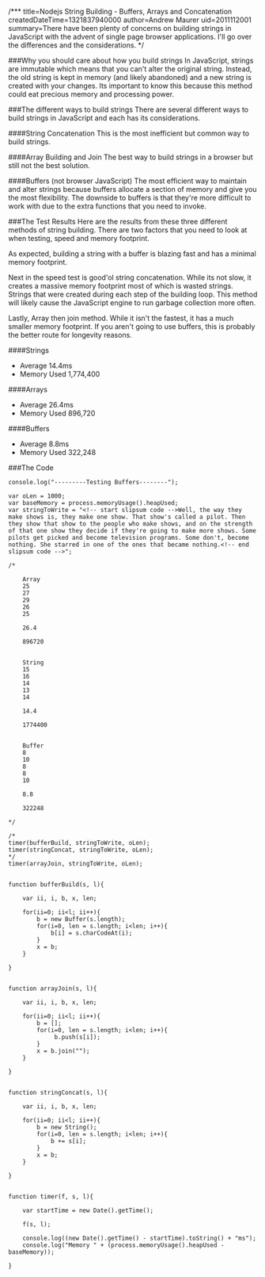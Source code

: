 /***
title=Nodejs String Building - Buffers, Arrays and Concatenation
createdDateTime=1321837940000
author=Andrew Maurer
uid=2011112001
summary=There have been plenty of concerns on building strings in JavaScript with the advent of single page browser applications. I'll go over the differences and the considerations.
*/

###Why you should care about how you build strings
In JavaScript, strings are immutable which means that you can't alter the original string. Instead, the old string is kept in memory (and likely abandoned) and a new string is created with your changes. Its important to know this because this method could eat precious memory and processing power.

###The different ways to build strings
There are several different ways to build strings in JavaScript and each has its considerations.

####String Concatenation
This is the most inefficient but common way to build strings. 

####Array Building and Join
The best way to build strings in a browser but still not the best solution.

####Buffers (not browser JavaScript)
The most efficient way to maintain and alter strings because buffers allocate a section of memory and give you the most flexibility. The downside to buffers is that they're more difficult to work with due to the extra functions that you need to invoke.

###The Test Results
Here are the results from these three different methods of string building. There are two factors that you need to look at when testing, speed and memory footprint.

As expected, building a string with a buffer is blazing fast and has a minimal memory footprint.

Next in the speed test is good'ol string concatenation. While its not slow, it creates a massive memory footprint most of which is wasted strings. Strings that were created during each step of the building loop. This method will likely cause the JavaScript engine to run garbage collection more often.

Lastly, Array then join method. While it isn't the fastest, it has a much smaller memory footprint. If you aren't going to use buffers, this is probably the better route for longevity reasons.

####Strings
* Average 14.4ms
* Memory Used 1,774,400

####Arrays
* Average 26.4ms
* Memory Used 896,720

####Buffers
* Average 8.8ms
* Memory Used 322,248

###The Code

	
	console.log("---------Testing Buffers--------");

	var oLen = 1000;
	var baseMemory = process.memoryUsage().heapUsed;
	var stringToWrite = "<!-- start slipsum code -->Well, the way they make shows is, they make one show. That show's called a pilot. Then they show that show to the people who make shows, and on the strength of that one show they decide if they're going to make more shows. Some pilots get picked and become television programs. Some don't, become nothing. She starred in one of the ones that became nothing.<!-- end slipsum code -->";

	/*

		Array
		25
		27
		29
		26
		25

		26.4

		896720


		String
		15
		16
		14
		13
		14

		14.4

		1774400


		Buffer
		8
		10
		8
		8
		10

		8.8

		322248

	*/

	/*
	timer(bufferBuild, stringToWrite, oLen);
	timer(stringConcat, stringToWrite, oLen);
	*/
	timer(arrayJoin, stringToWrite, oLen);


	function bufferBuild(s, l){

		var ii, i, b, x, len;

		for(ii=0; ii<l; ii++){
			b = new Buffer(s.length);
			for(i=0, len = s.length; i<len; i++){
				b[i] = s.charCodeAt(i);
			}
			x = b;
		}

	}


	function arrayJoin(s, l){

		var ii, i, b, x, len;

		for(ii=0; ii<l; ii++){
			b = [];
			for(i=0, len = s.length; i<len; i++){
				 b.push(s[i]);
			}
			x = b.join("");
		}
			
	}


	function stringConcat(s, l){

		var ii, i, b, x, len;
			
		for(ii=0; ii<l; ii++){
			b = new String();
			for(i=0, len = s.length; i<len; i++){
				b += s[i];
			}
			x = b;
		}
		
	}


	function timer(f, s, l){

		var startTime = new Date().getTime();

		f(s, l);

		console.log((new Date().getTime() - startTime).toString() + "ms");
		console.log("Memory " + (process.memoryUsage().heapUsed - baseMemory));
		
	}